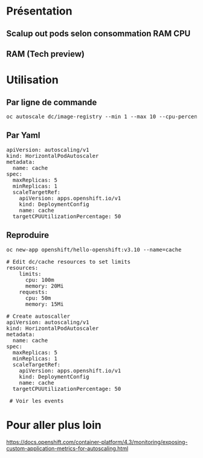 # Présentation
## Scalup out pods selon consommation RAM CPU
## RAM (Tech preview)

# Utilisation
## Par ligne de commande
<pre>
oc autoscale dc/image-registry --min 1 --max 10 --cpu-percent=50
</pre>

## Par Yaml
<pre>
apiVersion: autoscaling/v1
kind: HorizontalPodAutoscaler
metadata:
  name: cache 
spec:
  maxReplicas: 5 
  minReplicas: 1 
  scaleTargetRef:
    apiVersion: apps.openshift.io/v1
    kind: DeploymentConfig 
    name: cache  
  targetCPUUtilizationPercentage: 50 
</pre>

## Reproduire 
<pre>
oc new-app openshift/hello-openshift:v3.10 --name=cache     -n scheduling

# Edit dc/cache resources to set limits
resources:
    limits:
      cpu: 100m
      memory: 20Mi
    requests:
      cpu: 50m
      memory: 15Mi

# Create autoscaller
apiVersion: autoscaling/v1
kind: HorizontalPodAutoscaler
metadata:
  name: cache 
spec:
  maxReplicas: 5 
  minReplicas: 1 
  scaleTargetRef:
    apiVersion: apps.openshift.io/v1
    kind: DeploymentConfig 
    name: cache  
  targetCPUUtilizationPercentage: 50 

 # Voir les events
</pre>


# Pour aller plus loin
https://docs.openshift.com/container-platform/4.3/monitoring/exposing-custom-application-metrics-for-autoscaling.html